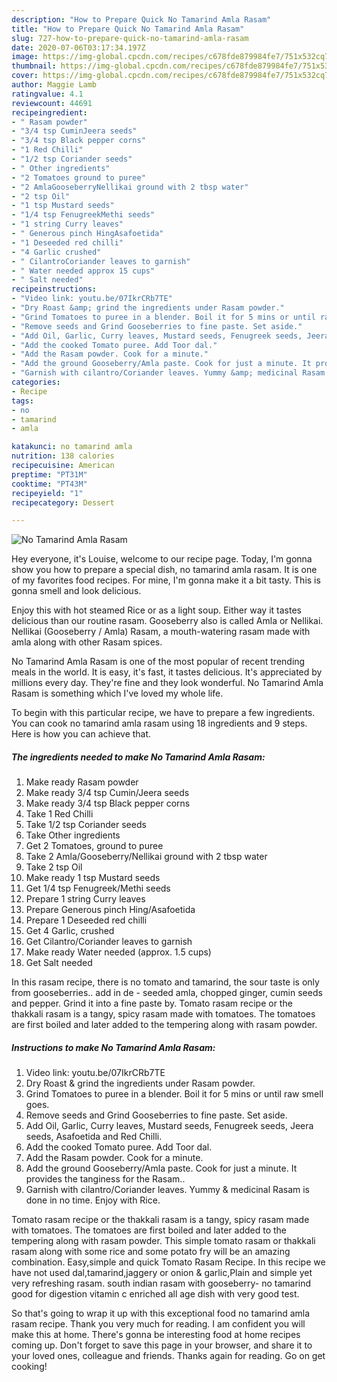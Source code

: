 ```yaml
---
description: "How to Prepare Quick No Tamarind Amla Rasam"
title: "How to Prepare Quick No Tamarind Amla Rasam"
slug: 727-how-to-prepare-quick-no-tamarind-amla-rasam
date: 2020-07-06T03:17:34.197Z
image: https://img-global.cpcdn.com/recipes/c678fde879984fe7/751x532cq70/no-tamarind-amla-rasam-recipe-main-photo.jpg
thumbnail: https://img-global.cpcdn.com/recipes/c678fde879984fe7/751x532cq70/no-tamarind-amla-rasam-recipe-main-photo.jpg
cover: https://img-global.cpcdn.com/recipes/c678fde879984fe7/751x532cq70/no-tamarind-amla-rasam-recipe-main-photo.jpg
author: Maggie Lamb
ratingvalue: 4.1
reviewcount: 44691
recipeingredient:
- " Rasam powder"
- "3/4 tsp CuminJeera seeds"
- "3/4 tsp Black pepper corns"
- "1 Red Chilli"
- "1/2 tsp Coriander seeds"
- " Other ingredients"
- "2 Tomatoes ground to puree"
- "2 AmlaGooseberryNellikai ground with 2 tbsp water"
- "2 tsp Oil"
- "1 tsp Mustard seeds"
- "1/4 tsp FenugreekMethi seeds"
- "1 string Curry leaves"
- " Generous pinch HingAsafoetida"
- "1 Deseeded red chilli"
- "4 Garlic crushed"
- " CilantroCoriander leaves to garnish"
- " Water needed approx 15 cups"
- " Salt needed"
recipeinstructions:
- "Video link: youtu.be/07IkrCRb7TE"
- "Dry Roast &amp; grind the ingredients under Rasam powder."
- "Grind Tomatoes to puree in a blender. Boil it for 5 mins or until raw smell goes."
- "Remove seeds and Grind Gooseberries to fine paste. Set aside."
- "Add Oil, Garlic, Curry leaves, Mustard seeds, Fenugreek seeds, Jeera seeds, Asafoetida and Red Chilli."
- "Add the cooked Tomato puree. Add Toor dal."
- "Add the Rasam powder. Cook for a minute."
- "Add the ground Gooseberry/Amla paste. Cook for just a minute. It provides the tanginess for the Rasam.."
- "Garnish with cilantro/Coriander leaves. Yummy &amp; medicinal Rasam is done in no time. Enjoy with Rice."
categories:
- Recipe
tags:
- no
- tamarind
- amla

katakunci: no tamarind amla 
nutrition: 138 calories
recipecuisine: American
preptime: "PT31M"
cooktime: "PT43M"
recipeyield: "1"
recipecategory: Dessert

---
```



![No Tamarind Amla Rasam](https://img-global.cpcdn.com/recipes/c678fde879984fe7/751x532cq70/no-tamarind-amla-rasam-recipe-main-photo.jpg)

Hey everyone, it's Louise, welcome to our recipe page. Today, I'm gonna show you how to prepare a special dish, no tamarind amla rasam. It is one of my favorites food recipes. For mine, I'm gonna make it a bit tasty. This is gonna smell and look delicious.

Enjoy this with hot steamed Rice or as a light soup. Either way it tastes delicious than our routine rasam. Gooseberry also is called Amla or Nellikai. Nellikai (Gooseberry / Amla) Rasam, a mouth-watering rasam made with amla along with other Rasam spices.

No Tamarind Amla Rasam is one of the most popular of recent trending meals in the world. It is easy, it's fast, it tastes delicious. It's appreciated by millions every day. They're fine and they look wonderful. No Tamarind Amla Rasam is something which I've loved my whole life.


To begin with this particular recipe, we have to prepare a few ingredients. You can cook no tamarind amla rasam using 18 ingredients and 9 steps. Here is how you can achieve that.

<!--inarticleads1-->

##### The ingredients needed to make No Tamarind Amla Rasam:

1. Make ready  Rasam powder
1. Make ready 3/4 tsp Cumin/Jeera seeds
1. Make ready 3/4 tsp Black pepper corns
1. Take 1 Red Chilli
1. Take 1/2 tsp Coriander seeds
1. Take  Other ingredients
1. Get 2 Tomatoes, ground to puree
1. Take 2 Amla/Gooseberry/Nellikai ground with 2 tbsp water
1. Take 2 tsp Oil
1. Make ready 1 tsp Mustard seeds
1. Get 1/4 tsp Fenugreek/Methi seeds
1. Prepare 1 string Curry leaves
1. Prepare  Generous pinch Hing/Asafoetida
1. Prepare 1 Deseeded red chilli
1. Get 4 Garlic, crushed
1. Get  Cilantro/Coriander leaves to garnish
1. Make ready  Water needed (approx. 1.5 cups)
1. Get  Salt needed


In this rasam recipe, there is no tomato and tamarind, the sour taste is only from gooseberries.. add in de - seeded amla, chopped ginger, cumin seeds and pepper. Grind it into a fine paste by. Tomato rasam recipe or the thakkali rasam is a tangy, spicy rasam made with tomatoes. The tomatoes are first boiled and later added to the tempering along with rasam powder. 

<!--inarticleads2-->

##### Instructions to make No Tamarind Amla Rasam:

1. Video link: youtu.be/07IkrCRb7TE
1. Dry Roast &amp; grind the ingredients under Rasam powder.
1. Grind Tomatoes to puree in a blender. Boil it for 5 mins or until raw smell goes.
1. Remove seeds and Grind Gooseberries to fine paste. Set aside.
1. Add Oil, Garlic, Curry leaves, Mustard seeds, Fenugreek seeds, Jeera seeds, Asafoetida and Red Chilli.
1. Add the cooked Tomato puree. Add Toor dal.
1. Add the Rasam powder. Cook for a minute.
1. Add the ground Gooseberry/Amla paste. Cook for just a minute. It provides the tanginess for the Rasam..
1. Garnish with cilantro/Coriander leaves. Yummy &amp; medicinal Rasam is done in no time. Enjoy with Rice.


Tomato rasam recipe or the thakkali rasam is a tangy, spicy rasam made with tomatoes. The tomatoes are first boiled and later added to the tempering along with rasam powder. This simple tomato rasam or thakkali rasam along with some rice and some potato fry will be an amazing combination. Easy,simple and quick Tomato Rasam Recipe. In this recipe we have not used dal,tamarind,jaggery or onion &amp; garlic,Plain and simple yet very refreshing rasam. south indian rasam with gooseberry- no tamarind good for digestion vitamin c enriched all age dish with very good test. 

So that's going to wrap it up with this exceptional food no tamarind amla rasam recipe. Thank you very much for reading. I am confident you will make this at home. There's gonna be interesting food at home recipes coming up. Don't forget to save this page in your browser, and share it to your loved ones, colleague and friends. Thanks again for reading. Go on get cooking!
